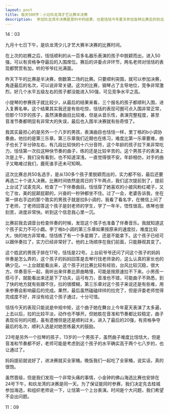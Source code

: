 ```yaml
---
layout: post
title: 每天500字：小记玖龙湾才艺比赛半决赛
description:  参加玖龙湾半决赛是意料中的结果，也是恬恬今年夏天参加各种比赛走的较远的一次，我们都很珍惜这样的结果。
---
```


14：03

九月十七日下午，是玖龙湾少儿才艺大赛半决赛的比赛时间。

在上次的初赛之后，恬恬顺利的从一百多名器乐表演的孩子中脱颖而出，进入50强，可以有资格争夺最后的入围席位。赛后的评委点评环节，两名老师对恬恬的表现都赞赏有加，听的爷爷红光满面。

昨天下午的比赛是半决赛，倒数第二场的比赛。只要顺利突围，就可以参加决赛，角逐最后的名次，可以说非常关键。这次的比赛，钢琴占了主导地位，竞争非常激烈，好几个水平五级左右的孩子都没能进入50强，可见竞争水平之高。

小提琴的参赛孩子就比较少，从最后的结果来看，三个报名的孩子都顺利入围，进入复赛名单。这个结果其实我还是有些吃惊，恬恬的表现可圈可点入围非常正常，但那个13岁的孩子，虽然演奏曲目比较难，但是从音乐性，表演完整程度，甚至音准节奏都明显有非常大的失误，最后也入围半决赛就有些奇怪了。

我其实最担心的是另外一个八岁的男孩，表演曲目也恬恬一样，里丁格的b小调协奏曲，他拉的是第三乐章。第三乐章我们近期也在练习，难度比第一乐章要难，曲子也长了半分钟左右，有几段比较快的十六分音符，这个年龄的孩子拉下来非常吃力，恬恬第一次拉这种快节奏的曲子，练的还是比较辛苦的。这个男孩子的表演上次是上午，我们没有看到，也不知道深浅，一直觉得很不安。年龄相仿，对手的曲子又略难过我们，鹿死谁手还未可知啊。

这次比赛总共50名选手，是从130多个孩子里脱颖而出的，实力都不俗，最后还要再选二十个进入决赛。比赛时间依然是周日的下午两点，我们这次提前到了，提前上台试了试麦克风，检查了一下伴奏曲目。恬恬穿了她喜欢的小披风粉红裙子，又化了妆，美的屁颠屁颠的，兴奋的一秒钟都坐不住。过了一会，老婆告诉我，坐在第一排右手边的那个敦实的男孩子就是拉B小调的，我看了看名字，在微信上问了丁老师，丁老师回答这个孩子是封老师的学生，学了一年半，悟性很高，练琴也很刻苦，进度非常快。听到这个信息我心里一沉。

比赛前我去调音台检查伴奏的时候，发现这个孩子也准备了伴奏音乐。我就知道这个孩子实力不可小觑。李丁格b小调的第三乐章如果按原来的速度拉，难度比较大，快的地方非常难，恬恬练了有一个多星期了，还是不能拿下。这个孩子已经可以跟伴奏拉了，实力已经非常好了。他的上场顺序在我们前面，只能静观其变了。

这个姓武的男孩子排在17号，恬恬是22号。上台前爷爷还问了问这个孩子的妈妈伴奏是怎么弄的，这个孩子的妈妈回答是去琴行找老师录的，这么认真的家长也的确少见。一上台就能看出来，这个孩子对比赛比较有经验，台风比较沉稳，很大方。伴奏音乐一起，我听出来伴奏比原曲略慢，可能是按原速拉不下来。小男孩一搭弓子，就能看出来还是下了功夫，运弓有力，音准也不错，可能曲子不熟悉，到了快的地方就有些跟不住，拉的很模糊，第三乐章对这个孩子来说还是有些难，用来参赛会影响最后的完成。果然，最后虽然磕磕绊绊的拉完了，但是评委老师觉得完成度不好，并没有给这个孩子通过，十分可惜。

恬恬今天的表现只能说是中规中矩，这个曲子她在舞台上今年夏天表演了太多遍，上去以后，拉的比较平淡，动作也不够开。但她胜在音准和节奏都比较稳定，曲子表现任何的问题，虽有遗憾但是还是顺利过关。进入了最后的20强，有资格争夺最后的名次，顺利入选是对她苦练最大的鼓励。

23号是另外一个拉琴的孩子，13岁的一个男孩子，虽然曲子难度比恬恬大，但是音准和节奏都不好，老师可能是考虑到这个孩子的水平确实高于两个七八岁的，也让通过了。

妈妈提前就说好了，进决赛就买全家桶。晚饭我们一起吃了全家桶，说实话，真的很饱。

虽然晋级，但是我们发现一个非常头痛的事情，小金钟的佛山海选比赛也安排在24号下午，和玖龙湾的决赛是同一天。为了保证能同时参赛，我们决定先去桂城参加海选，和组织老师说一下，让恬第一个上台表演。时间是个大问题，我们希望不会出问题。

11：09
